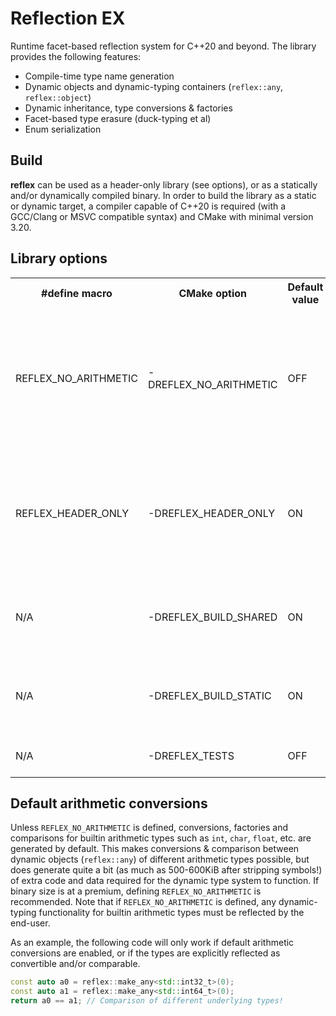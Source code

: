 # Reflection EX

Runtime facet-based reflection system for C++20 and beyond.
The library provides the following features:

* Compile-time type name generation
* Dynamic objects and dynamic-typing containers (`reflex::any`, `reflex::object`)
* Dynamic inheritance, type conversions & factories
* Facet-based type erasure (duck-typing et al)
* Enum serialization

## Build

**reflex** can be used as a header-only library (see options), or as a statically and/or dynamically compiled binary.
In order to build the library as a static or dynamic target, a compiler capable of C++20 is required (with a GCC/Clang
or MSVC compatible syntax) and CMake with minimal version 3.20.

## Library options

<table>
  <tr><th>#define macro</th><th>CMake option</th><th>Default value</th><th>Description</th></tr>
  <tr>
    <td>REFLEX_NO_ARITHMETIC</td>
    <td>-DREFLEX_NO_ARITHMETIC</td>
    <td>OFF</td>
    <td>Disables generation of default conversions & constructors for arithmetic types (other than `double` & `[u]intmax_t`)</td>
  </tr>
  <tr>
    <td>REFLEX_HEADER_ONLY</td>
    <td>-DREFLEX_HEADER_ONLY</td>
    <td>ON</td>
    <td>Switches the library to header-only mode and toggles build of the `reflex-interface` CMake target</td>
  </tr>
  <tr>
    <td>N/A</td>
    <td>-DREFLEX_BUILD_SHARED</td>
    <td>ON</td>
    <td>Toggles build of the `reflex-shared` CMake target</td>
  </tr>
  <tr>
    <td>N/A</td>
    <td>-DREFLEX_BUILD_STATIC</td>
    <td>ON</td>
    <td>Toggles build of the `reflex-static` CMake target</td>
  </tr>
  <tr>
    <td>N/A</td>
    <td>-DREFLEX_TESTS</td>
    <td>OFF</td>
    <td>Toggles build of the unit test target</td>
  </tr>
</table>

## Default arithmetic conversions

Unless `REFLEX_NO_ARITHMETIC` is defined, conversions, factories and comparisons for builtin arithmetic types such
as `int`, `char`, `float`, etc. are generated by default. This makes conversions & comparison between dynamic
objects (`reflex::any`) of different arithmetic types possible, but does generate quite a bit (as much as 500-600KiB
after stripping symbols!) of extra code and data required for the dynamic type system to function. If binary size is at
a premium, defining `REFLEX_NO_ARITHMETIC` is recommended. Note that if `REFLEX_NO_ARITHMETIC` is defined, any
dynamic-typing functionality for builtin arithmetic types must be reflected by the end-user.

As an example, the following code will only work if default arithmetic conversions are enabled,
or if the types are explicitly reflected as convertible and/or comparable.

```cpp
const auto a0 = reflex::make_any<std::int32_t>(0);
const auto a1 = reflex::make_any<std::int64_t>(0);
return a0 == a1; // Comparison of different underlying types!
```
